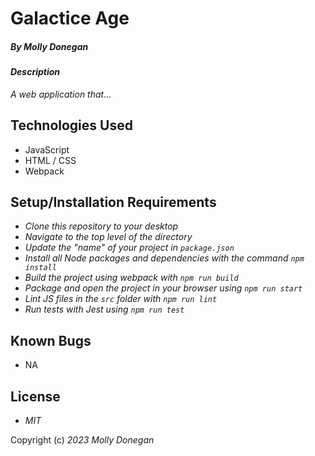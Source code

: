 # Galactice Age

##### By _Molly Donegan_

#### _Description_

_A web application that..._

## Technologies Used

* JavaScript
* HTML / CSS
* Webpack

## Setup/Installation Requirements

* _Clone this repository to your desktop_
* _Navigate to the top level of the directory_
* _Update the "name" of your project in ``package.json``_
* _Install all Node packages and dependencies with the command ``npm install``_
* _Build the project using webpack with ``npm run build``_
* _Package and open the project in your browser using ``npm run start``_
* _Lint JS files in the ``src`` folder with ``npm run lint``_
* _Run tests with Jest using ``npm run test``_

## Known Bugs

* NA

## License

* _MIT_

Copyright (c) _2023_ _Molly Donegan_
